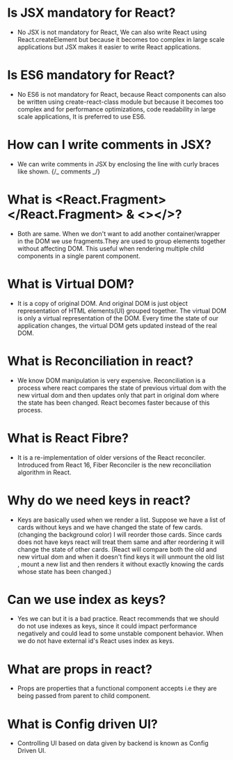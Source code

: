 # Is JSX mandatory for React?

- No JSX is not mandatory for React, We can also write React using React.createElement but because it becomes too complex in
  large scale applications but JSX makes it easier to write React applications.

# Is ES6 mandatory for React?

- No ES6 is not mandatory for React, because React components can also be written using create-react-class module but because
  it becomes too complex and for performance optimizations, code readability in large scale applications, It is preferred to use ES6.

# How can I write comments in JSX?

- We can write comments in JSX by enclosing the line with curly braces like shown. {/_ comments _/}

# What is <React.Fragment></React.Fragment> & <></>?

- Both are same. When we don't want to add another container/wrapper in the DOM we use fragments.They
  are used to group elements together without affecting DOM. This useful when rendering multiple child components in a single parent component.

# What is Virtual DOM?

- It is a copy of original DOM. And original DOM is just object representation
  of HTML elements(UI) grouped together. The virtual DOM is only a virtual representation of the DOM. Every time the state of our application changes, the virtual DOM gets updated instead of the real DOM.

# What is Reconciliation in react?

- We know DOM manipulation is very expensive. Reconciliation is a process where react compares the
  state of previous virtual dom with the new virtual dom and then updates only that part in
  original dom where the state has been changed. React becomes faster because of this process.

# What is React Fibre?

- It is a re-implementation of older versions of the React reconciler. Introduced from React 16, Fiber Reconciler is the new reconciliation algorithm in React.

# Why do we need keys in react?

- Keys are basically used when we render a list. Suppose we have a list of cards without keys and we have changed the state of few cards.
  (changing the background color) I will reorder those cards. Since cards does not have keys react will treat them same and after reordering
  it will change the state of other cards. (React will compare both the old and new virtual dom and when it doesn't find keys it will unmount the
  old list , mount a new list and then renders it without exactly knowing the cards whose state has been changed.)

# Can we use index as keys?

- Yes we can but it is a bad practice. React recommends that we should do not use indexes as keys,
  since it could impact performance negatively and could lead to some unstable component behavior.
  When we do not have external id's React uses index as keys.

# What are props in react?

- Props are properties that a functional component accepts i.e they are being passed from parent to child component.

# What is Config driven UI?

- Controlling UI based on data given by backend is known as Config Driven UI.
